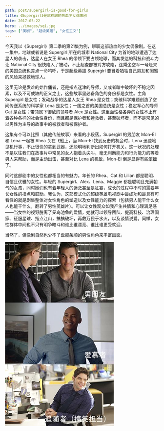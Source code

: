 ```yaml
---
path: post/supergirl-is-good-for-girls
title: 《Supergirl》是部称职的热血少女偶像剧
date: 2017-05-22
hero: ../images/sq1.jpg
tags: ["美剧", "超级英雄", "女性主义"]
---
```


今天我以《Supergirl》第二季的第21集为例，聊聊这部热血的少女偶像剧。在这一集中，地球或者说是 Supergirl 所在的城市 National City 为首的地球遭遇了达星人的袭击，达星人在女王 Rhea 的带领下要占领地球，而其发达的科技和战斗力让 National City 很快陷入了被动，不止超查部被对方攻陷，连乘坐空军一号赶来的美国总统也差点一命呜呼，于是超级英雄 Supergirl 要冒着牺牲自己男友和闺蜜的风险来拯救地球人。

这里无论是发难的始作俑者，还是指点迷津的导师，又或者暗中破坏的不稳定因素，以及不可或缺的正义之士，这些故事里必备角色的身份都是女性。主角 Supergirl 是女性；发动战争的达星人女王 Rhea 是女性；突破科学难题创造了空间传送系统的科学家 Lena 是女性；一国之首的美国总统是女性；稳定军心的导师 Cat 是女性；带领属下御敌的领导者 Alex 是女性。这里面性格各异的女性不止有着各种各样的社会性身份，而且都是保护者和拯救者，甚至破坏者，而不是常见的以男性为主导的故事中的被救者和被保护者。

这集有个可以比照（其他传统故事）来看的小段落，Supergirl 的男朋友 Mon-El 和 Lena 一起被 Rhea 关在飞船上，当 Mon-El 找到反击的机会时，Lena 迅速地见机行事，不止很快的拿到武器，还聪明地判断出如何打开机关。这一状况的处理不是以往我们在故事片中常见的女人抱着头尖叫，毫无判断能力和行为能力的等着男人来帮助，而是主动出击，甚至对比 Lena 的机敏，Mon-El 倒是显得有些笨拙了。

同时这部剧中的女性也都相当的有魅力。年长的 Rhea、Cat 和 Lilian 都是聪明、自信且优雅的女性。年轻的 Supergirl、Alex、Lena、Maggie 都是聪明且充满朝气的女孩，同时她们也有着年轻人的迷茫甚至是狂妄，成长的过程中不时的需要年长女性的指点和鼓励。我认为，这部模式化的超级英雄电视剧中最成功和最具有可看性的就是剧集整体对女性角色的塑造以及女性能力的探索（包括男人能干什么女人也能干什么，翻转了男性英雄片）。可以让女性观众如我产生共情和心理满足感——当女性的视野脱离了笼鸟池鱼的爱情，她就可以领导团队、提高科技、治理国家、征服星球、指点江山，搞搞破坏，再救万民于水火，以及谈情说爱。同样，女性群体中间也不只有明争暗斗和谁比谁漂亮、谁比谁更受欢迎。

当然了，偶像剧自然也少不了盘靓条顺的男性角色来丰富画面。

![Supergirl中的男性角色](../images/sq2.jpg "Supergirl中的男性角色")
